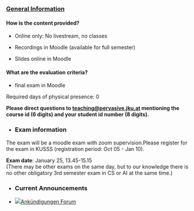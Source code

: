 ### [General Information](https://moodle.jku.at/jku/course/view.php?id=10533#section-0)

#### How is the content provided?


* Online only: No livestream, no classes   

* Recordings in Moodle (available for full semester)   

* Slides online in Moodle 

  
#### What are the evaluation criteria?


* final exam in Moodle   


  
Required days of physical presence: 0

**Please direct questions to teaching@pervasive.jku.at mentioning the course id (6 digits) and your student id number (8 digits).**  



* ### Exam information

The exam will be a moodle exam with zoom supervision.Please register for the exam in KUSSS (registration period: Oct 05 - Jan 10).   
  
**Exam date**: January 25, 13.45-15.15   
(There may be other exams on the same day, but to our knowledge there is no other obligatory 3rd semester exam in CS or AI at the same time.)  
  

* ### Current Announcements


* [![](https://moodle.jku.at/jku/theme/image.php/classic/forum/1600773234/icon)Ankündigungen Forum](https://moodle.jku.at/jku/mod/forum/view.php?id=4153826)

